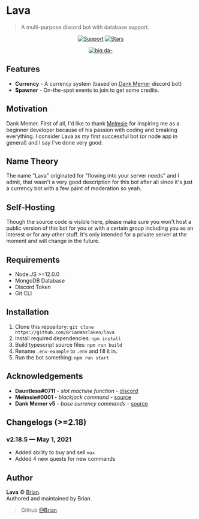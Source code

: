 # Lava

> A multi-purpose discord bot with database support.

<div align="center">
  
[![Support](https://img.shields.io/discord/691416705917779999?color=fb8b23&label=Support&style=for-the-badge)](https://discord.gg/memer)
[![Stars](https://img.shields.io/github/stars/BrianWasTkn/lava?color=FB8B23&logo=github&style=for-the-badge)](.)

[![big da-](https://forthebadge.com/images/badges/made-with-typescript.svg)](https://typescriptlang.org)

</div>

## Features

- **Currency** - A currency system (based on [Dank Memer](https://dankmemer.lol) discord bot)
- **Spawner** - On-the-spot events to join to get some credits.

## Motivation
Dank Memer. First of all, I'd like to thank [Melmsie](https://github.com/melmsie) for inspiring me as a beginner developer because of his passion with coding and breaking everything. I consider Lava as my first successful bot (or node app in general) and I say I've done very good.

## Name Theory
The name "Lava" originated for "flowing into your server needs" and I admit, that wasn't a very good description for this bot after all since it's just a currency bot with a few paint of moderation so yeah.

## Self-Hosting

Though the source code is visible here, please make sure you won't host a public version of this bot for you or with a certain group including you as an interest or for any other stuff. It's only intended for a private server at the moment and will change in the future.

## Requirements
- Node.JS >=12.0.0
- MongoDB Database
- Discord Token
- Git CLI

## Installation
1. Clone this repository: `git clone https://github.com/BrianWasTaken/lava`
2. Install required dependencies: `npm install`
3. Build typescript source files: `npm run build`
4. Rename `.env-example` to `.env` and fill it in.
4. Run the bot something: `npm run start`

## Acknowledgements

- **Dauntless#0711** - _slot machine function_ - [discord](https://discord.com/invite/Ha7pRB4)
- **Melmsie#0001** - _blackjack command_ - [source](https://blackjack.dankmemer.lol)
- **Dank Memer v5** - _base currency commands_ - [source](https://dankmemer.lol/source)

## Changelogs (>=2.18)
### v2.18.5 — May 1, 2021
- Added ability to buy and sell `max`
- Added 4 new quests for new commands

## Author

**Lava** © [Brian](https://github.com/BrianWasTaken).\
Authored and maintained by Brian.

> Github [@Brian](https://github.com/BrianWasTaken)
